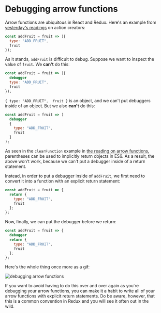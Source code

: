 # Debugging arrow functions

Arrow functions are ubiquitous in React and Redux. Here's an example from [yesterday's readings][actions] on action creators:

```js
const addFruit = fruit => ({
  type: "ADD_FRUIT",
  fruit
});
```

As it stands, `addFruit` is difficult to debug. Suppose we want to inspect the value of `fruit`. We **can't** do this:


```js
const addFruit = fruit => ({
  debugger
  type: "ADD_FRUIT",
  fruit
});
```

`{ type: "ADD_FRUIT",  fruit }` is an object, and we can't put debuggers inside of an object. But we also **can't** do this:



```js
const addFruit = fruit => (
  debugger
  {
    type: "ADD_FRUIT",
    fruit
  }
);
```

As seen in the `clearFunction` example in [the reading on arrow functions][arrow-functions], parentheses can be used to implicitly return objects in ES6. As a result, the above won't work, because we can't put a debugger inside of a return statement.

Instead, in order to put a debugger inside of `addFruit`, we first need to convert it into a function with an explicit return statement:

```js
const addFruit = fruit => {
  return {
    type: "ADD_FRUIT",
    fruit
  };
};
```

Now, finally, we can put the debugger before we return:


```js
const addFruit = fruit => {
  debugger
  return {
    type: "ADD_FRUIT",
    fruit
  };
};
```

Here's the whole thing once more as a gif:

![debugging arrow functions](http://assets.aaonline.io/fullstack/react/assets/debugging_arrow_functions.gif)

If you want to avoid having to do this over and over again as you're debugging your arrow functions, you can make it a habit to write all of your arrow functions with explicit return statements. Do be aware, however, that this is a common convention in Redux and you will see it often out in the wild.

[actions]: https://github.com/appacademy/curriculum/blob/master/react/readings/actions.md
[arrow-functions]: https://github.com/appacademy/curriculum/blob/master/javascript/readings/fat-arrows.md#syntactic-ambiguity
